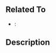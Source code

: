 ## Related To
- [<!--JIRA-ID-->](https://<!--jiraURL-->): <!--jiraHeading-->

## Description
<!--elaborateDetailsButConcise-->
